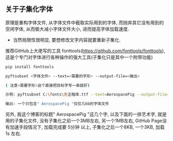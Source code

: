 ## 关于子集化字体

原理是重构字体文件, 从字体文件中截取实际用到的字体, 而抛弃其它没有用到的空闲字体, 从而极大减小字体文件大小, 进而提高字体加载速度.

- 当然局限性很明显, 要想修改文字内容就要重新子集化.

推荐GitHub上大佬写的工具 fonttools(https://github.com/fonttools/fonttools), 这是个专门对字体进行各种操作的强大工具(子集化只是其中一个附带功能)

```bash
pip install fonttools

pyftsubset <字体文件> --text=<需要的字形> --output-file=<输出>

( 注意<需要字形>这个直接把目标字写一串就好)
```

```bash
示例: pyftsubset C:\fonts\方正楷体.ttf --text=AerospacePig --output-file=C:\fonts\方正楷体.ttf

输出: 一个只包含" AerospacePig "仅仅几kb的字体文件
```

另外, 我这个博客的标题" AerospacePig "这几个字, 以及下面的一排艺术字, 就是用的子集化文件, 没有子集化之前一个3MB左右, 另一个1MB左右, GitHub Page没有加速手段情况下, 加载完成要 5分钟 以上, 子集化之后一个8KB, 一个3KB, 加载 1s 左右.